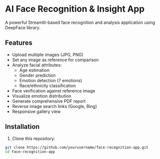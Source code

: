 # AI Face Recognition & Insight App

A powerful Streamlit-based face recognition and analysis application using DeepFace library.

## Features

- Upload multiple images (JPG, PNG)
- Set any image as reference for comparison
- Analyze facial attributes:
  - Age estimation
  - Gender prediction
  - Emotion detection (7 emotions)
  - Race/ethnicity classification
- Face verification against reference image
- Visualize emotion distribution
- Generate comprehensive PDF report
- Reverse image search links (Google, Bing)
- Responsive gallery view

## Installation

1. Clone this repository:
```bash
git clone https://github.com/yourusername/face-recognition-app.git
cd face-recognition-app
